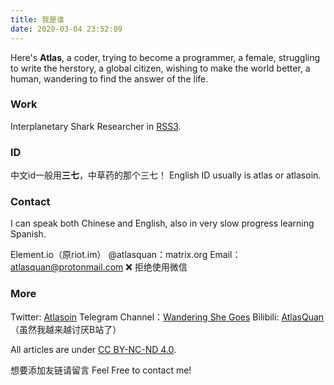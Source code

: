 ```yaml
---
title: 我是谁
date: 2020-03-04 23:52:09
---
```


Here's **Atlas**, a coder, trying to become a programmer, a female, struggling to write the herstory, a global citizen, wishing to make the world better, a human, wandering to find the answer of the life.

### Work

Interplanetary Shark Researcher in [RSS3](https://rss3.io/).

### ID

中文id一般用**三七**，中草药的那个三七！
English ID usually is atlas or atlasoin.

### Contact

I can speak both Chinese and English, also in very slow progress learning Spanish.

Element.io（原riot.im） @atlasquan：matrix.org
Email： atlasquan@protonmail.com
❌ 拒绝使用微信

### More

Twitter: [Atlasoin](https://twitter.com/Atlasoin)
Telegram Channel：[Wandering She Goes](https://t.me/wandering_she_goes)
Bilibili: [AtlasQuan](https://space.bilibili.com/20184565)（虽然我越来越讨厌B站了）

All articles are under [CC BY-NC-ND 4.0](https://creativecommons.org/licenses/by-nc-nd/4.0/).

想要添加友链请留言 Feel Free to contact me!
